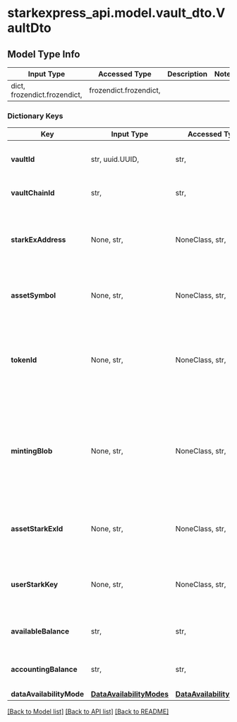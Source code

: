 # starkexpress_api.model.vault_dto.VaultDto

## Model Type Info
Input Type | Accessed Type | Description | Notes
------------ | ------------- | ------------- | -------------
dict, frozendict.frozendict,  | frozendict.frozendict,  |  | 

### Dictionary Keys
Key | Input Type | Accessed Type | Description | Notes
------------ | ------------- | ------------- | ------------- | -------------
**vaultId** | str, uuid.UUID,  | str,  | The ID of the vault. | [optional] value must be a uuid
**vaultChainId** | str,  | str,  | The StarkEx ID of the vault. | [optional] 
**starkExAddress** | None, str,  | NoneClass, str,  | The address of the StarkEx instance associated with the vault. | [optional] 
**assetSymbol** | None, str,  | NoneClass, str,  | The symbol of the asset associated with the vault. | [optional] 
**tokenId** | None, str,  | NoneClass, str,  | The token id of the asset associated with the vault, if the asset is an ERC721 or ERC1155. | [optional] 
**mintingBlob** | None, str,  | NoneClass, str,  | The minting blob of the asset associated with the vault, if the asset is a Mintable ERC20, ERC721 or ERC1155. | [optional] 
**assetStarkExId** | None, str,  | NoneClass, str,  | The StarkEx ID of the asset associated with the vault. | [optional] 
**userStarkKey** | None, str,  | NoneClass, str,  | The STARK key of the user associated with the vault. | [optional] 
**availableBalance** | str,  | str,  | The available balance of the vault. | [optional] 
**accountingBalance** | str,  | str,  | The accounting balance of the vault. | [optional] 
**dataAvailabilityMode** | [**DataAvailabilityModes**](DataAvailabilityModes.md) | [**DataAvailabilityModes**](DataAvailabilityModes.md) |  | [optional] 

[[Back to Model list]](../../README.md#documentation-for-models) [[Back to API list]](../../README.md#documentation-for-api-endpoints) [[Back to README]](../../README.md)


